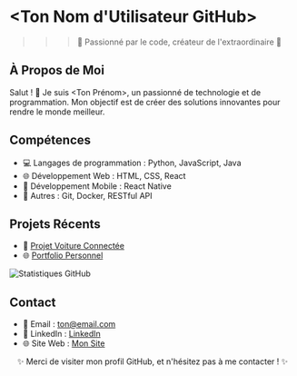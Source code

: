 <!-- Titre du Profil -->
# <Ton Nom d'Utilisateur GitHub>

<!-- Citation inspirante ou Slogan -->
>>> 🌟 Passionné par le code, créateur de l'extraordinaire 🚀

<!-- À Propos de Moi -->
## À Propos de Moi
Salut ! 👋 Je suis <Ton Prénom>, un passionné de technologie et de programmation. Mon objectif est de créer des solutions innovantes pour rendre le monde meilleur.

<!-- Compétences -->
## Compétences
- 💻 Langages de programmation : Python, JavaScript, Java
- 🌐 Développement Web : HTML, CSS, React
- 📱 Développement Mobile : React Native
- 🚀 Autres : Git, Docker, RESTful API

<!-- Projets Récents -->
## Projets Récents
- 🚗 [Projet Voiture Connectée](<lien_projet_voiture>)
- 🌐 [Portfolio Personnel](<lien_portfolio>)

<!-- Stats GitHub -->
![Statistiques GitHub](https://github-readme-stats.vercel.app/api?username=<ton_nom_utilisateur>&show_icons=true&hide_border=true&count_private=true&theme=radical)

<!-- Contact -->
## Contact
- 📧 Email : <ton@email.com>
- 💼 LinkedIn : [LinkedIn](<lien_profil_linkedin>)
- 🌐 Site Web : [Mon Site](<lien_vers_ton_site_web>)

<!-- Emoji Fun -->
<p align="center">
  ✨ Merci de visiter mon profil GitHub, et n'hésitez pas à me contacter ! ✨
</p>

